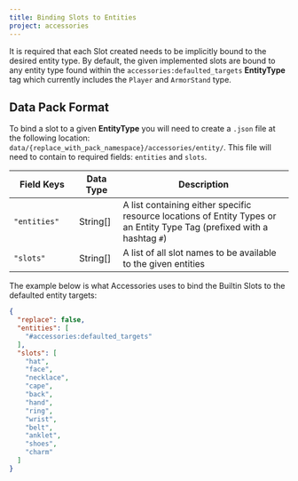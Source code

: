```yaml
---
title: Binding Slots to Entities
project: accessories
---
```


It is required that each Slot created needs to be implicitly bound to the desired entity type. By default, the given implemented slots are bound to any entity type found within the `accessories:defaulted_targets` **EntityType** tag which currently includes the `Player` and `ArmorStand` type. 

## Data Pack Format

To bind a slot to a given **EntityType** you will need to create a `.json` file at the following location: `data/{replace_with_pack_namespace}/accessories/entity/`. This file will need to contain to required fields: `entities` and `slots`.

| <div style="width:102px">Field Keys</div> | Data Type | Description |
|--|--|--|
| `"entities"` | String[] | A list containing either specific resource locations of Entity Types or an Entity Type Tag (prefixed with a hashtag `#`) |
| `"slots"` | String[] | A list of all slot names to be available to the given entities |

The example below is what Accessories uses to bind the Builtin Slots to the defaulted entity targets:

```json
{
  "replace": false,
  "entities": [
    "#accessories:defaulted_targets"
  ],
  "slots": [
    "hat",
    "face",
    "necklace",
    "cape",
    "back",
    "hand",
    "ring",
    "wrist",
    "belt",
    "anklet",
    "shoes",
    "charm"
  ]
}
```